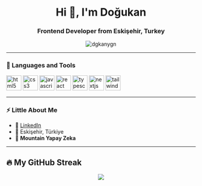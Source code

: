 <h1 align="center">Hi 👋, I'm Doğukan</h1>
<h3 align="center">Frontend Developer from Eskişehir, Turkey</h3>

<p align="center">
  <img src="https://komarev.com/ghpvc/?username=dgkanygn&label=Profile%20views&color=0e75b6&style=flat" alt="dgkanygn" />
</p>

---

### 🧰 Languages and Tools

<p align="left">
  <img src="https://cdn.jsdelivr.net/gh/devicons/devicon/icons/html5/html5-original.svg" alt="html5" width="40" height="40"/>
  <img src="https://cdn.jsdelivr.net/gh/devicons/devicon/icons/css3/css3-original.svg" alt="css3" width="40" height="40"/>
  <img src="https://cdn.jsdelivr.net/gh/devicons/devicon/icons/javascript/javascript-original.svg" alt="javascript" width="40" height="40"/>
  <img src="https://cdn.jsdelivr.net/gh/devicons/devicon/icons/react/react-original.svg" alt="react" width="40" height="40"/>
  <img src="https://cdn.jsdelivr.net/gh/devicons/devicon/icons/typescript/typescript-original.svg" alt="typescript" width="40" height="40"/>
  <img src="https://cdn.jsdelivr.net/gh/devicons/devicon/icons/nextjs/nextjs-original.svg" alt="nextjs" width="40" height="40" style="background-color: white;"/>
  <img src="https://cdn.jsdelivr.net/gh/devicons/devicon/icons/tailwindcss/tailwindcss-plain.svg" alt="tailwindcss" width="40" height="40"/>
</p>

---

### ⚡ Little About Me

- 🔗 [LinkedIn](https://www.linkedin.com/in/dgkanygn)  
- 📍 Eskişehir, Türkiye  
- 🏢 **Mountain Yapay Zeka**

---

## 🔥 My GitHub Streak

<p align="center">
  <img src="https://github-readme-streak-stats.herokuapp.com?user=githubkullaniciadın&theme=tokyonight&hide_border=true" />
</p>
